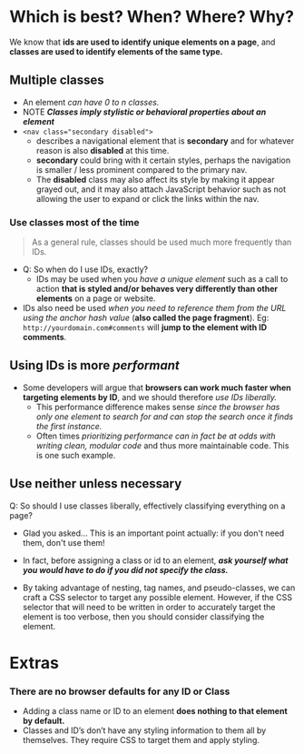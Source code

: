 # Which is best? When? Where? Why?

We know that **ids are used to identify unique elements on a page**, and **classes are used to identify elements of the same type.**

## Multiple classes
* An element *can have 0 to n classes.*
* NOTE ***Classes imply stylistic or behavioral properties about an element***
* ```<nav class="secondary disabled">```
  * describes a navigational element that is **secondary** and for whatever reason is also **disabled** at this time.
  * **secondary** could bring with it certain styles, perhaps the navigation is smaller / less prominent compared to the primary nav.
  * The **disabled** class may also affect its style by making it appear grayed out, and it may also attach JavaScript behavior such as not allowing the user to expand or click the links within the nav.
### Use classes most of the time
> As a general rule, classes should be used much more frequently than IDs.
* Q: So when do I use IDs, exactly?
  * IDs may be used when you *have a unique element* such as a call to action **that is styled and/or behaves very differently than other elements** on a page or website.
* IDs also need be used *when you need to reference them from the URL using the anchor hash value* (**also called the page fragment**). Eg: ```http://yourdomain.com#comments``` will **jump to the element with ID comments**.

## Using IDs is more *performant*
* Some developers will argue that **browsers can work much faster when targeting elements by ID**, and we should therefore *use IDs liberally.*
  * This performance difference makes sense *since the browser has only one element to search for and can stop the search once it finds the first instance.*
  * Often times *prioritizing performance can in fact be at odds with writing clean, modular code* and thus more maintainable code. This is one such example.

## Use neither unless necessary
Q: So should I use classes liberally, effectively classifying everything on a page?
  * Glad you asked... This is an important point actually: if you don't need them, don't use them!
  * In fact, before assigning a class or id to an element, ***ask yourself what you would have to do if you did not specify the class.***

* By taking advantage of nesting, tag names, and pseudo-classes, we can craft a CSS selector to target any possible element. However, if the CSS selector that will need to be written in order to accurately target the element is too verbose, then you should consider classifying the element.






# Extras

### There are no browser defaults for any ID or Class
* Adding a class name or ID to an element **does nothing to that element by default.**
* Classes and ID’s don’t have any styling information to them all by themselves. They require CSS to target them and apply styling.